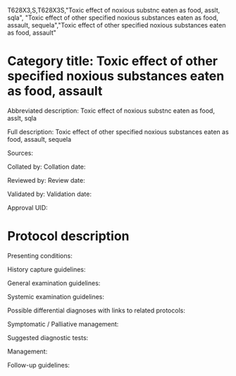 T628X3,S,T628X3S,"Toxic effect of noxious substnc eaten as food, asslt, sqla", "Toxic effect of other specified noxious substances eaten as food, assault, sequela","Toxic effect of other specified noxious substances eaten as food, assault"
# Category title: Toxic effect of other specified noxious substances eaten as food, assault

Abbreviated description: Toxic effect of noxious substnc eaten as food, asslt, sqla

Full description: Toxic effect of other specified noxious substances eaten as food, assault, sequela

Sources:

Collated by:
Collation date:

Reviewed by:
Review date:

Validated by:
Validation date:

Approval UID:

# Protocol description

Presenting conditions:

History capture guidelines:

General examination guidelines:

Systemic examination guidelines:

Possible differential diagnoses with links to related protocols:

Symptomatic / Palliative management:

Suggested diagnostic tests:

Management:

Follow-up guidelines:
